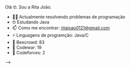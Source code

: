 
Olá 🤓. Sou a Rita João. 


- 🐱‍👤 Actualmente resolvendo problemas de programação
- 🤓 Estudando Java
- 📫 Como me encontrar: ritajoao0121@gmail.com
- ⚡ Linguagens de programção: Java/C
- 🤖 Beecrowd: 83
- 🤖 Codewar: 19 
- 🤖 Codeforces: 2

-->
